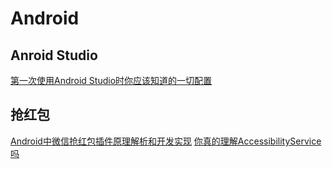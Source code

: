 # Android


## Anroid Studio

[第一次使用Android Studio时你应该知道的一切配置][1]


## 抢红包

[Android中微信抢红包插件原理解析和开发实现][2]
[你真的理解AccessibilityService吗][3]


[1]:http://www.cnblogs.com/smyhvae/p/4390905.html
[2]:http://blog.csdn.net/jiangwei0910410003/article/details/48895153
[3]:http://www.jianshu.com/p/4cd8c109cdfb